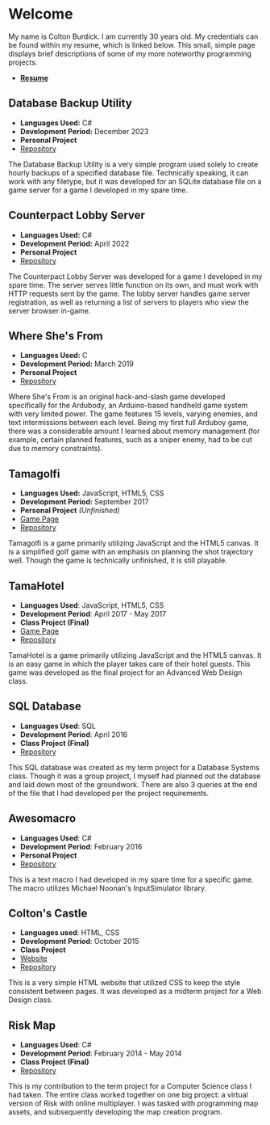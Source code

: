 # Welcome
My name is Colton Burdick. I am currently 30 years old. My credentials can be found within my resume, which is linked below. This small, simple page displays brief descriptions of some of my more noteworthy programming projects.
- [**Resume**](Colton-Burdick.pdf)



## Database Backup Utility
- **Languages Used:** C#
- **Development Period:** December 2023
- **Personal Project**
- [Repository](https://github.com/burdickcolton/Database-Backup-Utility)

The Database Backup Utility is a very simple program used solely to create hourly backups of a specified database file. Technically speaking, it can work with any filetype, but it was developed for an SQLite database file on a game server for a game I developed in my spare time.



## Counterpact Lobby Server
- **Languages Used:** C#
- **Development Period:** April 2022
- **Personal Project**
- [Repository](https://github.com/burdickcolton/cpactlobby)

The Counterpact Lobby Server was developed for a game I developed in my spare time. The server serves little function on its own, and must work with HTTP requests sent by the game. The lobby server handles game server registration, as well as returning a list of servers to players who view the server browser in-game.



## Where She's From
- **Languages Used:** C
- **Development Period:** March 2019
- **Personal Project**
- [Repository](https://github.com/burdickcolton/wsf/tree/master/WHERESHESFROM)

Where She's From is an original hack-and-slash game developed specifically for the Ardubody, an Arduino-based handheld game system with very limited power. The game features 15 levels, varying enemies, and text intermissions between each level. Being my first full Arduboy game, there was a considerable amount I learned about memory management (for example, certain planned features, such as a sniper enemy, had to be cut due to memory constraints).



## Tamagolfi
- **Languages Used:** JavaScript, HTML5, CSS
- **Development Period:** September 2017
- **Personal Project** *(Unfinished)*
- [Game Page](https://burdickcolton.github.io/tamagolfi/)
- [Repository](https://github.com/burdickcolton/tamagolfi)

Tamagolfi is a game primarily utilizing JavaScript and the HTML5 canvas. It is a simplified golf game with an emphasis on planning the shot trajectory well. Though the game is technically unfinished, it is still playable.



## TamaHotel
- **Languages Used**: JavaScript, HTML5, CSS
- **Development Period**: April 2017 - May 2017
- **Class Project (Final)**
- [Game Page](https://melodytchimuseum.github.io/tamahotel/)
- [Repository](https://github.com/MelodytchiMuseum/tamahotel)

TamaHotel is a game primarily utilizing JavaScript and the HTML5 canvas. It is an easy game in which the player takes care of their hotel guests. This game was developed as the final project for an Advanced Web Design class.



## SQL Database
- **Languages Used**: SQL
- **Development Period**: April 2016
- **Class Project (Final)**
- [Repository](https://github.com/MelodytchiMuseum/sqlproject)

This SQL database was created as my term project for a Database Systems class. Though it was a group project, I myself had planned out the database and laid down most of the groundwork. There are also 3 queries at the end of the file that I had developed per the project requirements.



## Awesomacro
- **Languages Used**: C#
- **Development Period**: February 2016
- **Personal Project**
- [Repository](https://github.com/MelodytchiMuseum/awesomacro)

This is a text macro I had developed in my spare time for a specific game. The macro utilizes Michael Noonan's InputSimulator library.



## Colton's Castle
- **Languages used**: HTML, CSS
- **Development Period**: October 2015
- **Class Project**
- [Website](https://melodytchimuseum.github.io/coltonscastle/index.html)
- [Repository](https://github.com/MelodytchiMuseum/coltonscastle)

This is a very simple HTML website that utilized CSS to keep the style consistent between pages. It was developed as a midterm project for a Web Design class.



## Risk Map
- **Languages Used**: C#
- **Development Period**: February 2014 - May 2014
- **Class Project (Final)**
- [Repository](https://github.com/MelodytchiMuseum/riskmap)

This is my contribution to the term project for a Computer Science class I had taken. The entire class worked together on one big project: a virtual version of Risk with online multiplayer. I was tasked with programming map assets, and subsequently developing the map creation program.
